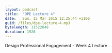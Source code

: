 ```yaml
---
layout: podcast
title:  "DPE Lecture 4"
date:   Sun, 15 Mar 2015 12:25:44 +1100
guid: /files/dpe-lecture-4.mp3
bytelength: 11522048
duration: 1920
---
```

Design Professional Engagement - Week 4 Lecture